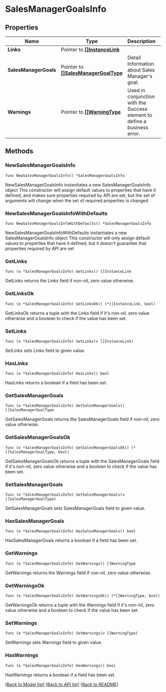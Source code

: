 # SalesManagerGoalsInfo

## Properties

Name | Type | Description | Notes
------------ | ------------- | ------------- | -------------
**Links** | Pointer to [**[]InstanceLink**](InstanceLink.md) |  | [optional] 
**SalesManagerGoals** | Pointer to [**[]SalesManagerGoalType**](SalesManagerGoalType.md) | Detail Information about Sales Manager&#39;s goal. | [optional] 
**Warnings** | Pointer to [**[]WarningType**](WarningType.md) | Used in conjunction with the Success element to define a business error. | [optional] 

## Methods

### NewSalesManagerGoalsInfo

`func NewSalesManagerGoalsInfo() *SalesManagerGoalsInfo`

NewSalesManagerGoalsInfo instantiates a new SalesManagerGoalsInfo object
This constructor will assign default values to properties that have it defined,
and makes sure properties required by API are set, but the set of arguments
will change when the set of required properties is changed

### NewSalesManagerGoalsInfoWithDefaults

`func NewSalesManagerGoalsInfoWithDefaults() *SalesManagerGoalsInfo`

NewSalesManagerGoalsInfoWithDefaults instantiates a new SalesManagerGoalsInfo object
This constructor will only assign default values to properties that have it defined,
but it doesn't guarantee that properties required by API are set

### GetLinks

`func (o *SalesManagerGoalsInfo) GetLinks() []InstanceLink`

GetLinks returns the Links field if non-nil, zero value otherwise.

### GetLinksOk

`func (o *SalesManagerGoalsInfo) GetLinksOk() (*[]InstanceLink, bool)`

GetLinksOk returns a tuple with the Links field if it's non-nil, zero value otherwise
and a boolean to check if the value has been set.

### SetLinks

`func (o *SalesManagerGoalsInfo) SetLinks(v []InstanceLink)`

SetLinks sets Links field to given value.

### HasLinks

`func (o *SalesManagerGoalsInfo) HasLinks() bool`

HasLinks returns a boolean if a field has been set.

### GetSalesManagerGoals

`func (o *SalesManagerGoalsInfo) GetSalesManagerGoals() []SalesManagerGoalType`

GetSalesManagerGoals returns the SalesManagerGoals field if non-nil, zero value otherwise.

### GetSalesManagerGoalsOk

`func (o *SalesManagerGoalsInfo) GetSalesManagerGoalsOk() (*[]SalesManagerGoalType, bool)`

GetSalesManagerGoalsOk returns a tuple with the SalesManagerGoals field if it's non-nil, zero value otherwise
and a boolean to check if the value has been set.

### SetSalesManagerGoals

`func (o *SalesManagerGoalsInfo) SetSalesManagerGoals(v []SalesManagerGoalType)`

SetSalesManagerGoals sets SalesManagerGoals field to given value.

### HasSalesManagerGoals

`func (o *SalesManagerGoalsInfo) HasSalesManagerGoals() bool`

HasSalesManagerGoals returns a boolean if a field has been set.

### GetWarnings

`func (o *SalesManagerGoalsInfo) GetWarnings() []WarningType`

GetWarnings returns the Warnings field if non-nil, zero value otherwise.

### GetWarningsOk

`func (o *SalesManagerGoalsInfo) GetWarningsOk() (*[]WarningType, bool)`

GetWarningsOk returns a tuple with the Warnings field if it's non-nil, zero value otherwise
and a boolean to check if the value has been set.

### SetWarnings

`func (o *SalesManagerGoalsInfo) SetWarnings(v []WarningType)`

SetWarnings sets Warnings field to given value.

### HasWarnings

`func (o *SalesManagerGoalsInfo) HasWarnings() bool`

HasWarnings returns a boolean if a field has been set.


[[Back to Model list]](../README.md#documentation-for-models) [[Back to API list]](../README.md#documentation-for-api-endpoints) [[Back to README]](../README.md)



